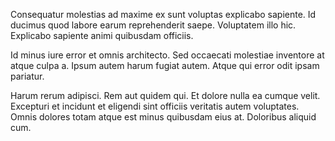 Consequatur molestias ad maxime ex sunt voluptas explicabo sapiente. Id ducimus quod labore earum reprehenderit saepe. Voluptatem illo hic. Explicabo sapiente animi quibusdam officiis.
 Id minus iure error et omnis architecto. Sed occaecati molestiae inventore at atque culpa a. Ipsum autem harum fugiat autem. Atque qui error odit ipsam pariatur.
 Harum rerum adipisci. Rem aut quidem qui. Et dolore nulla ea cumque velit. Excepturi et incidunt et eligendi sint officiis veritatis autem voluptates. Omnis dolores totam atque est minus quibusdam eius at. Doloribus aliquid cum.